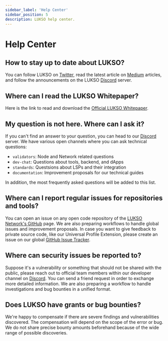 ```yaml
---
sidebar_label: 'Help Center'
sidebar_position: 5
description: LUKSO help center.
---
```


# Help Center

## How to stay up to date about LUKSO?

You can follow LUKSO on [Twitter](https://twitter.com/lukso_io), read the latest article on [Medium](https://medium.com/lukso) articles, and follow the announcements on the LUKSO [Discord](https://discord.gg/lukso) server.

## Where can I read the LUKSO Whitepaper?

Here is the link to read and download the [Official LUKSO Whitepaper](https://uploads-ssl.webflow.com/629f44560745074760731ba4/62b200bfe0af12186845519a_LUKSO_Whitepaper_V1-1.pdf).

## My question is not here. Where can I ask it?

If you can't find an answer to your question, you can head to our [Discord](https://discord.gg/lukso) server. We have various open channels where you can ask technical questions:

- `validators`: Node and Network related questions
- `dev-chat`: Questions about tools, backend, and dApps
- `standards`: Questsions about LSPs and their integration
- `documentation`: Improvement proposals for our technical guides

In addition, the most frequently asked questions will be added to this list.

## Where can I report regular issues for repositories and tools?

You can open an issue on any open code repository of the [LUKSO Network's GitHub](https://github.com/lukso-network) page. We are also preparing workflows to handle global issues and improvement proposals. In case you want to give feedback to private source code, like our Universal Profile Extension, please create an issue on our global [GitHub Issue Tracker](https://github.com/lukso-network/issue-tracker).

## Where can security issues be reported to?

Suppose it's a vulnerability or something that should not be shared with the public, please reach out to official team members within our developer channel on [Discord](https://discord.gg/lukso). You can send a friend request in order to exchange more detailed information. We are also preparing a workflow to handle investigations and bug bounties in a unified format.

## Does LUKSO have grants or bug bounties?

We're happy to compensate if there are severe findings and vulnerabilities discovered. The compensation will depend on the scope of the error or bug. We do not share precise bounty amounts beforehand because of the wide range of possible discoveries.
